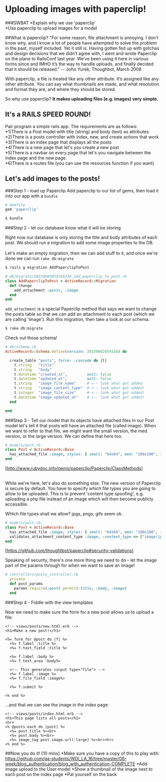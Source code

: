 # Uploading images with paperclip!

###SWBAT
*Explain why we use 'paperclip'<br>
*Use paperclip to upload images for a model

##What is paperclip?
"For some reason, file attachment is annoying. I don’t know why, and I know a lot of people have attempted to solve the problem in the past, myself included. Yet it still is. Having gotten fed up with gotchas and design decisions that we didn’t agree with, I went and wrote Paperclip on the plane to RailsConf last year. We’ve been using it here in various forms since and IMHO it’s the way to handle uploads, and finally decided that it should be released." -- John Yurek, Thoughbot, March 2008 

With paperclip, a file is treated like any other attribute. It’s assigned like any other attribute. You can say what thumbnails are made, and what resolution and format they are, and where they should be stored.

So why use paperclip? <strong>It makes uploading files (e.g. images) very simple.</strong>

## It's a RAILS SPEED ROUND!
Pair program a simple rails app. 
The requirements are as follows:<br>
*1)There is a Post model with title (string) and body (text) as attributes<br>
*2)There is a posts controller with index, new, and create actions that work<br>
*3)There is an index page that displays all the posts<br>
*4)There is a new page that let's you create a new post<br>
*5)There is a navbar on every page that let's you navigate between the index page and the new page. <br>
*6)There is a routes file (you can use the resources function if you want)<br>


## Let's add images to the posts!

###Step 1 - load up Paperclip
Add paperclip to our list of gems, then load it into our app with a ```bundle```

```rb
# Gemfile
gem 'paperclip'
```

```bash
$ bundle
```


###Step 2 - let our database know what it will be storing

Right now our database is only storing the title and body attributes of each post. We should run a migration to add some image properties to the DB. <br><br>
Let's make an empty migration, then we can add stuff to it, and once we're done we can run ```rake db:migrate```

```bash
$ rails g migration AddPaperclipToPost
```

```rb
# db/migrate/20150603054166234_add_paperclip_to_post.rb
class AddPaperclipToPost < ActiveRecord::Migration
  def change
    add_attachment :posts, :image  
  end
end
```

```add_attachment``` is a special Paperclip method that says we want to change the posts table so that we can add an attachment to each post (which we are calling 'image'). Run this migration, then take a look at our schema.

```bash
$ rake db:migrate
```

Check out those schema!

```rb
# db/schema.rb
ActiveRecord::Schema.define(version: 20150602054116) do

  create_table "posts", force: :cascade do |t|
    t.string   "title"
    t.string   "body"
    t.datetime "created_at",         null: false
    t.datetime "updated_at",         null: false
    t.string   "image_file_name"     # <-- look what got added
    t.string   "image_content_type"  # <-- look what got added!
    t.integer  "image_file_size"     # <-- look what got added!
    t.datetime "image_updated_at"    # <-- look what got added!
  end

end
```

###Step 3 - Tell our model that its objects have attached files
In our Post model let's tell it that posts will have an attached file (called image). When we want to refer to that file, we might want the small version, the med version, or the large version. We can define that here too. 

```rb
# models/post.rb
class Post < ActiveRecord::Base
  has_attached_file :image, styles: { small: "64x64", med: "100x100", large: "200x200" }
end
```

[http://www.rubydoc.info/gems/paperclip/Paperclip/ClassMethods]


<br>
While we're here, let's also do something else. The new version of Paperclip is secure by default. You have to specify which file types you are going to allow to be uploaded. This is to prevent 'content type spoofing', e.g. uploading a php file instead of an image which will then become publicly accessible. 

WHich file types shall we allow? jpgs, pngs, gifs seem ok. 

```rb
# models/post.rb
class Post < ActiveRecord::Base
  has_attached_file :image, styles: { small: "64x64", med: "100x100", large: "200x200" }
  validates_attachment_content_type :image, :content_type => ["image/jpg", "image/jpeg", "image/png", "image/gif"]
end
```

[https://github.com/thoughtbot/paperclip#security-validations]


Speaking of security, there's one more thing we need to do - let the image part of the params through for when we want to save an image!

```rb
# controllers/posts_controller.rb
  private
  def post_params
    params.require(:post).permit(:title, :body, :image)
  end
```

###Step 4 - Fiddle with the view templates

Now we need to make sure the form for a new post allows us to upload a file:

```erb
<!-- views/posts/new.html.erb -->
<h1>Make a new post!</h1>

<%= form_for @post do |f| %>
  <%= f.label :title %>
  <%= f.text_field :title %>

  <%= f.label :body %>
  <%= f.text_area :body%>

  <!-- This generates <input type="file"> -->
  <%= f.label :image %>
  <%= f.file_field :image%>

  <%= f.submit %>

<% end %>
```

...and that we can see the image in the index page:

```erb
<!-- views/posts/index.html.erb -->
<h1>This page lists all posts</h1>
<hr>
<% @posts.each do |post| %>
  <%= post.title %><br>
  <%= post.body %><br>
  <%= image_tag post.image.url(:large) %><br><hr>
<% end %>
```

##Now you do it! (10 mins)
*Make sure you have a copy of this to play with: https://github.com/ga-students/WDI_LA_16/tree/master/06-week/blog_authentication/blog_with_authentication-COMPLETE
*Add image upload to the User model
*Show a thumbnail of the image next to each post on the index page
*Pat yourself on the back


